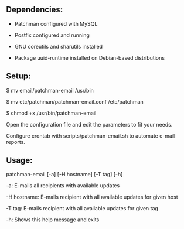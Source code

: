 Dependencies:
-----------------
- Patchman configured with MySQL

- Postfix configured and running

- GNU coreutils and sharutils installed

- Package uuid-runtime installed on Debian-based distributions


Setup:
-----------------
$ mv email/patchman-email /usr/bin

$ mv etc/patchman/patchman-email.conf /etc/patchman

$ chmod +x /usr/bin/patchman-email

Open the configuration file and edit the parameters to fit your needs.

Configure crontab with scripts/patchman-email.sh to automate e-mail reports.


Usage:
----------------
patchman-email [-a] [-H hostname] [-T tag] [-h]

-a: E-mails all recipients with available updates

-H hostname: E-mails recipient with all available updates for given host

-T tag: E-mails recipient with all available updates for given tag

-h: Shows this help message and exits
